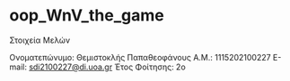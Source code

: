 # oop_WnV_the_game
Στοιχεία Μελών

Ονοματεπώνυμο: Θεμιστοκλής Παπαθεοφάνους
Α.Μ.: 1115202100227
E-mail: sdi2100227@di.uoa.gr
Έτος Φοίτησης: 2ο
